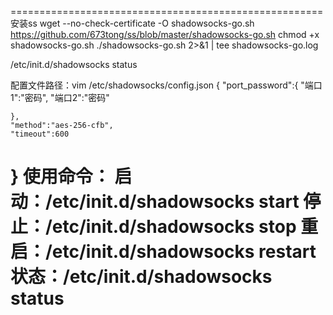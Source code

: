 ======================================================
安装ss
wget --no-check-certificate -O shadowsocks-go.sh https://github.com/673tong/ss/blob/master/shadowsocks-go.sh
chmod +x shadowsocks-go.sh
./shadowsocks-go.sh 2>&1 | tee shadowsocks-go.log

/etc/init.d/shadowsocks status

配置文件路径：vim /etc/shadowsocks/config.json
{
    "port_password":{
         "端口1":"密码",
         "端口2":"密码"

    },
    "method":"aes-256-cfb",
    "timeout":600
}
使用命令：
启动：/etc/init.d/shadowsocks start
停止：/etc/init.d/shadowsocks stop
重启：/etc/init.d/shadowsocks restart
状态：/etc/init.d/shadowsocks status
======================================================
